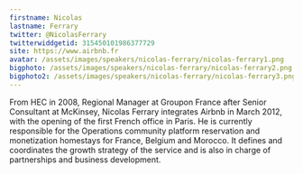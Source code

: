 ```yaml
---
firstname: Nicolas 
lastname: Ferrary
twitter: @NicolasFerrary
twitterwiddgetid: 315450101986377729
site: https://www.airbnb.fr
avatar: /assets/images/speakers/nicolas-ferrary/nicolas-ferrary1.png
bigphoto: /assets/images/speakers/nicolas-ferrary/nicolas-ferrary2.png
bigphoto2: /assets/images/speakers/nicolas-ferrary/nicolas-ferrary3.png
---
```


From HEC in 2008, Regional Manager at Groupon France after Senior Consultant at McKinsey, Nicolas Ferrary integrates Airbnb in March 2012, with the opening of the first French office in Paris. He is currently responsible for the Operations community platform reservation and monetization homestays for France, Belgium and Morocco. It defines and coordinates the growth strategy of the service and is also in charge of partnerships and business development.